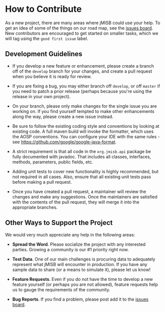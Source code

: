 # How to Contribute

As a new project, there are many areas where jMISB could use your help.
To get an idea of some of the things on our road map, see the
[issues board](https://github.com/WestRidgeSystems/jmisb/issues). New contributors
are encouraged to get started on smaller tasks, which we will tag using the
`good first issue` label.

## Development Guidelines

* If you develop a new feature or enhancement, please create a branch off of
the `develop` branch for your changes, and create a pull request when you
believe it is ready for review.

* If you are fixing a bug, you may either branch off `develop`, or
off `master` if you need to patch a prior release (perhaps because
you're using the release in your own project).

* On your branch, please only make changes for the single issue you are
working on. If you find yourself tempted to make other enhancements along the
way, please create a new issue instead.

* Be sure to follow the existing coding style and conventions by looking at
existing code. A full maven build will invoke the formatter, which uses the
AOSP conventions. You can configure your IDE with the same rules - see
<https://github.com/google/google-java-format>.

* A strict requirement is that all code in the `org.jmisb.api` package
be fully documented with javadoc. That includes all classes, interfaces,
methods, parameters, public fields, etc.

* Adding unit tests to cover new functionality is highly recommended, but not
required in all cases. Also, ensure that all existing unit tests pass before
making a pull request.

* Once you have created a pull request, a maintainer will review the changes and
make any suggestions. Once the maintainers are satisfied with the contents of the
pull request, they will merge it into the appropriate branches.

## Other Ways to Support the Project

We would very much appreciate any help in the following areas:

* **Spread the Word**. Please socialize the project with any interested parties.
Growing a community is our #1 priority right now.

* **Test Data**. One of our main challenges is procuring data to adequately
represent what jMISB will encounter in production. If you have any sample data
to share (or a means to simulate it), please let us know!

* **Feature Requests**. Even if you do not have the time to develop a new
feature yourself (or perhaps you are not allowed), feature requests help us to
gauge the requirements of the community.

* **Bug Reports**. If you find a problem, please post add it to the
[issues board](https://github.com/WestRidgeSystems/jmisb/issues).
